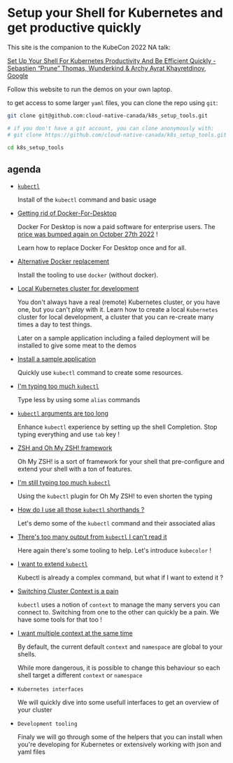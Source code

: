 # Setup your Shell for Kubernetes and get productive quickly

This site is the companion to the KubeCon 2022 NA talk:

[Set Up Your Shell For Kubernetes Productivity And Be Efficient Quickly - Sebastien “Prune” Thomas, Wunderkind & Archy Ayrat Khayretdinov, Google](https://kccncna2022.sched.com/event/182F7/tutorial-set-up-your-shell-for-kubernetes-productivity-and-be-efficient-quickly-sebastien-prune-thomas-wunderkind-archy-ayrat-khayretdinov-google)

Follow this website to run the demos on your own laptop.

to get access to some larger `yaml` files, you can clone the repo using `git`:

```bash 
git clone git@github.com:cloud-native-canada/k8s_setup_tools.git

# if you don't have a git account, you can clone anonymously with:
# git clone https://github.com/cloud-native-canada/k8s_setup_tools.git

cd k8s_setup_tools
```

## agenda

- [`kubectl`](kubectl.md)

    Install of the `kubectl` command and basic usage

- [Getting rid of Docker-For-Desktop](local_cluster/colima.md)

    Docker For Desktop is now a paid software for enterprise users. The [price was bumped again on October 27th 2022](https://www.docker.com/pricing/october-2022-pricing-change-faq) !

    Learn how to replace Docker For Desktop once and for all.

- [Alternative Docker replacement](local_cluster/podman.md)

    Install the tooling to use `docker` (without docker).

- [Local Kubernetes cluster for development](local_cluster/kind.md)

    You don't always have a real (remote) Kubernetes cluster, or you have one, but you can't *play* with it.
    Learn how to create a local `Kubernetes` cluster for local development, a cluster that you can
    re-create many times a day to test things.

    Later on a sample application including a failed deployment will be installed to give some meat to the demos

- [Install a sample application](app_deployment.md)

    Quickly use `kubectl` command to create some resources.

- [I'm typing too much `kubectl`](shell_setup.md#im-typing-too-much-kubectl-commands)

    Type less by using some `alias` commands

- [`kubectl` arguments are too long](shell_setup.md#kubectl-arguments-are-too-long)

    Enhance `kubectl` experience by setting up the shell Completion. Stop typing everything and use `tab` key !

- [ZSH and Oh My ZSH! framework](shell_setup.md#zsh-shell)

    Oh My ZSH! is a sort of framework for your shell that pre-configure and extend your shell with a ton of features. 

- [I'm still typing too much `kubectl`](shell_setup.md#im-still-typing-too-much-kubectl)

    Using the `kubectl` plugin for Oh My ZSH! to even shorten the typing

- [How do I use all those `kubectl` shorthands ?](kubectl_tooling/kubectl.md)

    Let's demo some of the `kubectl` command and their associated alias

- [There's too many output from `kubectl` I can't read it](kubectl_tooling/kubecolor.md)

    Here again there's some tooling to help. Let's introduce `kubecolor` !

- [I want to extend `kubectl`](kubectl_tooling/krew.md)

    Kubectl is already a complex command, but what if I want to extend it ? 

- [Switching Cluster Context is a pain](kubectl_tooling/krew.md#manage-kubernetes-context)

    `kubectl` uses a notion of `context` to manage the many servers you can connect to. Switching from one to the other can quickly be a pain. We have some tools for that too !

- [I want multiple context at the same time](kubectl_tooling/kubie.md)

    By default, the current default `context` and `namespace` are global to your shells. 
    
    While more dangerous, it is possible to change this behaviour so each shell target a different `context` or `namespace`
    
- `Kubernetes interfaces`

    We will quickly dive into some usefull interfaces to get an overview of your cluster

- `Development tooling`

    Finaly we will go through some of the helpers that you can install when you're developing for Kubernetes
    or extensively working with json and yaml files